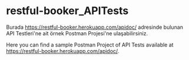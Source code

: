 # restful-booker_APITests

Burada https://restful-booker.herokuapp.com/apidoc/ adresinde bulunan API Testleri'ne ait örnek Postman Projesi'ne ulaşabilirsiniz.

Here you can find a sample Postman Project of API Tests available at https://restful-booker.herokuapp.com/apidoc/.

